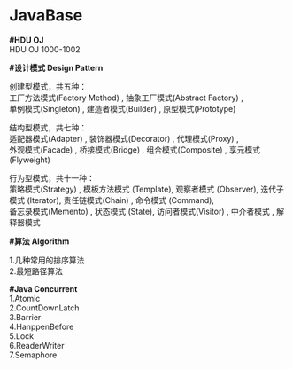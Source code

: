 # JavaBase

<B>#HDU OJ</B><br>
HDU OJ 1000-1002<br>

<B>#设计模式 Design Pattern</B><br>

创建型模式，共五种：<br>
工厂方法模式(Factory Method) , 抽象工厂模式(Abstract Factory) ,<br> 
单例模式(Singleton) , 建造者模式(Builder) , 原型模式(Prototype)<br>

结构型模式，共七种：<br>
适配器模式(Adapter) , 装饰器模式(Decorator) , 代理模式(Proxy) , <br>
外观模式(Facade) , 桥接模式(Bridge) , 组合模式(Composite) , 享元模式(Flyweight)<br>

行为型模式，共十一种：<br>
策略模式(Strategy) , 模板方法模式 (Template), 观察者模式 (Observer), 迭代子模式 (Iterator), 责任链模式(Chain) , 命令模式 (Command),<br>
备忘录模式(Memento) , 状态模式 (State), 访问者模式(Visitor) , 中介者模式 , 解释器模式<br>
 
<B>#算法 Algorithm</B><br>

1.几种常用的排序算法<br>
2.最短路径算法<br>

<B>#Java Concurrent</B><br>
1.Atomic<br>
2.CountDownLatch<br>
3.Barrier<br>
4.HanppenBefore<br>
5.Lock<br>
6.ReaderWriter<br>
7.Semaphore<br>
